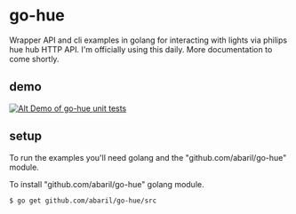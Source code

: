 go-hue
======
Wrapper API and cli examples in golang for interacting with lights via philips hue hub HTTP API. I'm officially using this daily. More documentation to come shortly.

demo
----
[![Alt Demo of go-hue unit tests](http://img.youtube.com/vi/3zMky_9xdJs/0.jpg)](http://www.youtube.com/watch?v=3zMky_9xdJs)

setup
-----
To run the examples you'll need golang and the "github.com/abaril/go-hue" module.

To install "github.com/abaril/go-hue" golang module.

	$ go get github.com/abaril/go-hue/src